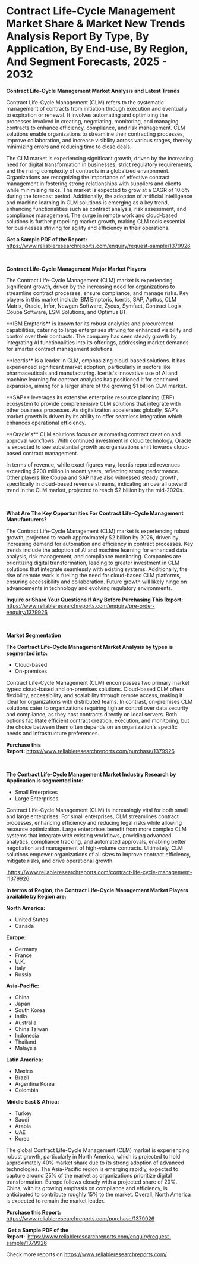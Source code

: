 <p><h1>Contract Life-Cycle Management Market Share & Market New Trends Analysis Report By Type, By Application, By End-use, By Region, And Segment Forecasts, 2025 - 2032</h1></p><p><strong>Contract Life-Cycle Management Market Analysis and Latest Trends</strong></p>
<p><p>Contract Life-Cycle Management (CLM) refers to the systematic management of contracts from initiation through execution and eventually to expiration or renewal. It involves automating and optimizing the processes involved in creating, negotiating, monitoring, and managing contracts to enhance efficiency, compliance, and risk management. CLM solutions enable organizations to streamline their contracting processes, improve collaboration, and increase visibility across various stages, thereby minimizing errors and reducing time to close deals.</p><p>The CLM market is experiencing significant growth, driven by the increasing need for digital transformation in businesses, strict regulatory requirements, and the rising complexity of contracts in a globalized environment. Organizations are recognizing the importance of effective contract management in fostering strong relationships with suppliers and clients while minimizing risks. The market is expected to grow at a CAGR of 10.6% during the forecast period. Additionally, the adoption of artificial intelligence and machine learning in CLM solutions is emerging as a key trend, enhancing functionalities such as contract analysis, risk assessment, and compliance management. The surge in remote work and cloud-based solutions is further propelling market growth, making CLM tools essential for businesses striving for agility and efficiency in their operations.</p></p>
<p><strong>Get a Sample PDF of the Report:&nbsp;</strong> <a href="https://www.reliableresearchreports.com/enquiry/request-sample/1379926?utm_campaign=40&utm_medium=2&utm_source=Github&utm_content=ia&utm_term=11032025&utm_id=contract-life-cycle-management">https://www.reliableresearchreports.com/enquiry/request-sample/1379926</a></p>
<p>&nbsp;</p>
<p><strong>Contract Life-Cycle Management Major Market Players</strong></p>
<p><p>The Contract Life-Cycle Management (CLM) market is experiencing significant growth, driven by the increasing need for organizations to streamline contract processes, ensure compliance, and manage risks. Key players in this market include IBM Emptoris, Icertis, SAP, Apttus, CLM Matrix, Oracle, Infor, Newgen Software, Zycus, Symfact, Contract Logix, Coupa Software, ESM Solutions, and Optimus BT.</p><p>**IBM Emptoris** is known for its robust analytics and procurement capabilities, catering to large enterprises striving for enhanced visibility and control over their contracts. The company has seen steady growth by integrating AI functionalities into its offerings, addressing market demands for smarter contract management solutions.</p><p>**Icertis** is a leader in CLM, emphasizing cloud-based solutions. It has experienced significant market adoption, particularly in sectors like pharmaceuticals and manufacturing. Icertis's innovative use of AI and machine learning for contract analytics has positioned it for continued expansion, aiming for a larger share of the growing $1 billion CLM market.</p><p>**SAP** leverages its extensive enterprise resource planning (ERP) ecosystem to provide comprehensive CLM solutions that integrate with other business processes. As digitalization accelerates globally, SAP’s market growth is driven by its ability to offer seamless integration which enhances operational efficiency.</p><p>**Oracle's** CLM solutions focus on automating contract creation and approval workflows. With continued investment in cloud technology, Oracle is expected to see substantial growth as organizations shift towards cloud-based contract management.</p><p>In terms of revenue, while exact figures vary, Icertis reported revenues exceeding $200 million in recent years, reflecting strong performance. Other players like Coupa and SAP have also witnessed steady growth, specifically in cloud-based revenue streams, indicating an overall upward trend in the CLM market, projected to reach $2 billion by the mid-2020s.</p></p>
<p>&nbsp;</p>
<p><strong>What Are The Key Opportunities For Contract Life-Cycle Management Manufacturers?</strong></p>
<p><p>The Contract Life-Cycle Management (CLM) market is experiencing robust growth, projected to reach approximately $2 billion by 2026, driven by increasing demand for automation and efficiency in contract processes. Key trends include the adoption of AI and machine learning for enhanced data analysis, risk management, and compliance monitoring. Companies are prioritizing digital transformation, leading to greater investment in CLM solutions that integrate seamlessly with existing systems. Additionally, the rise of remote work is fueling the need for cloud-based CLM platforms, ensuring accessibility and collaboration. Future growth will likely hinge on advancements in technology and evolving regulatory environments.</p></p>
<p><strong>Inquire or Share Your Questions If Any Before Purchasing This Report:</strong> <a href="https://www.reliableresearchreports.com/enquiry/pre-order-enquiry/1379926?utm_campaign=40&utm_medium=2&utm_source=Github&utm_content=ia&utm_term=11032025&utm_id=contract-life-cycle-management">https://www.reliableresearchreports.com/enquiry/pre-order-enquiry/1379926</a></p>
<p>&nbsp;</p>
<p><strong>Market Segmentation</strong></p>
<p><strong>The Contract Life-Cycle Management Market Analysis by types is segmented into:</strong></p>
<p><ul><li>Cloud-based</li><li>On-premises</li></ul></p>
<p><p>Contract Life-Cycle Management (CLM) encompasses two primary market types: cloud-based and on-premises solutions. Cloud-based CLM offers flexibility, accessibility, and scalability through remote access, making it ideal for organizations with distributed teams. In contrast, on-premises CLM solutions cater to organizations requiring tighter control over data security and compliance, as they host contracts directly on local servers. Both options facilitate efficient contract creation, execution, and monitoring, but the choice between them often depends on an organization's specific needs and infrastructure preferences.</p></p>
<p><strong>Purchase this Report:&nbsp;</strong><a href="https://www.reliableresearchreports.com/purchase/1379926?utm_campaign=40&utm_medium=2&utm_source=Github&utm_content=ia&utm_term=11032025&utm_id=contract-life-cycle-management">https://www.reliableresearchreports.com/purchase/1379926</a></p>
<p>&nbsp;</p>
<p><strong>The Contract Life-Cycle Management Market Industry Research by Application is segmented into:</strong></p>
<p><ul><li>Small Enterprises</li><li>Large Enterprises</li></ul></p>
<p><p>Contract Life-Cycle Management (CLM) is increasingly vital for both small and large enterprises. For small enterprises, CLM streamlines contract processes, enhancing efficiency and reducing legal risks while allowing resource optimization. Large enterprises benefit from more complex CLM systems that integrate with existing workflows, providing advanced analytics, compliance tracking, and automated approvals, enabling better negotiation and management of high-volume contracts. Ultimately, CLM solutions empower organizations of all sizes to improve contract efficiency, mitigate risks, and drive operational growth.</p></p>
<p><a href="https://www.reliableresearchreports.com/contract-life-cycle-management-r1379926?utm_campaign=40&utm_medium=2&utm_source=Github&utm_content=ia&utm_term=11032025&utm_id=contract-life-cycle-management">&nbsp;https://www.reliableresearchreports.com/contract-life-cycle-management-r1379926</a></p>
<p><strong>In terms of Region, the Contract Life-Cycle Management Market Players available by Region are:</strong></p>
<p>
    <p> <strong> North America: </strong>
        <ul>
            <li>United States</li>
            <li>Canada</li>
        </ul>
        </p> 
    <p> <strong> Europe: </strong>
        <ul>
            <li>Germany</li>
            <li>France</li>
            <li>U.K.</li>
            <li>Italy</li>
            <li>Russia</li>
        </ul>
        </p> 
    <p> <strong> Asia-Pacific: </strong>
        <ul>
            <li>China</li>
            <li>Japan</li>
            <li>South Korea</li>
            <li>India</li>
            <li>Australia</li>
            <li>China Taiwan</li>
            <li>Indonesia</li>
            <li>Thailand</li>
            <li>Malaysia</li>
        </ul>
        </p> 
    <p> <strong> Latin America: </strong>
        <ul>
            <li>Mexico</li>
            <li>Brazil</li>
            <li>Argentina Korea</li>
            <li>Colombia</li>
        </ul>
        </p> 
    <p> <strong> Middle East & Africa: </strong>
        <ul>
            <li>Turkey</li>
            <li>Saudi</li>
            <li>Arabia</li>
            <li>UAE</li>
            <li>Korea</li>
        </ul>
    </p>
    </p>
<p><p>The global Contract Life-Cycle Management (CLM) market is experiencing robust growth, particularly in North America, which is projected to hold approximately 40% market share due to its strong adoption of advanced technologies. The Asia-Pacific region is emerging rapidly, expected to capture around 25% of the market as organizations prioritize digital transformation. Europe follows closely with a projected share of 20%. China, with its growing emphasis on compliance and efficiency, is anticipated to contribute roughly 15% to the market. Overall, North America is expected to remain the market leader.</p></p>
<p><strong>Purchase this Report: </strong><a href="https://www.reliableresearchreports.com/purchase/1379926?utm_campaign=40&utm_medium=2&utm_source=Github&utm_content=ia&utm_term=11032025&utm_id=contract-life-cycle-management">https://www.reliableresearchreports.com/purchase/1379926</a></p>
<p>&nbsp;<strong>Get a Sample PDF of the Report:&nbsp;&nbsp;</strong><a href="https://www.reliableresearchreports.com/enquiry/request-sample/1379926?utm_campaign=40&utm_medium=2&utm_source=Github&utm_content=ia&utm_term=11032025&utm_id=contract-life-cycle-management">https://www.reliableresearchreports.com/enquiry/request-sample/1379926</a></p>
<p><strong></strong></p>
<p>Check more reports on <a href="https://www.reliableresearchreports.com/?utm_campaign=40&utm_medium=2&utm_source=Github&utm_content=ia&utm_term=11032025&utm_id=contract-life-cycle-management">https://www.reliableresearchreports.com/</a></p>